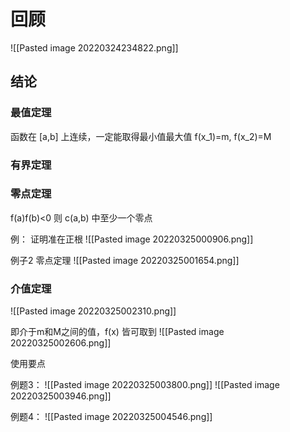 # 回顾
![[Pasted image 20220324234822.png]]

## 结论
###  最值定理
函数在 [a,b] 上连续，一定能取得最小值最大值 f(x_1)=m, f(x_2)=M

### 有界定理
### 零点定理
f(a)f(b)<0 则 c(a,b) 中至少一个零点

例：
证明准在正根
![[Pasted image 20220325000906.png]]

例子2
零点定理
![[Pasted image 20220325001654.png]]

### 介值定理
![[Pasted image 20220325002310.png]]

即介于m和M之间的值，f(x) 皆可取到
![[Pasted image 20220325002606.png]]

使用要点

例题3：
![[Pasted image 20220325003800.png]]
![[Pasted image 20220325003946.png]]

例题4：
![[Pasted image 20220325004546.png]]